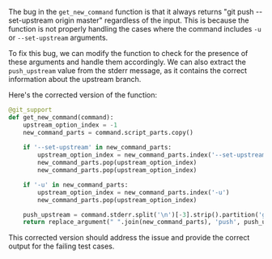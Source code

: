 The bug in the `get_new_command` function is that it always returns "git push --set-upstream origin master" regardless of the input. This is because the function is not properly handling the cases where the command includes `-u` or `--set-upstream` arguments.

To fix this bug, we can modify the function to check for the presence of these arguments and handle them accordingly. We can also extract the `push_upstream` value from the stderr message, as it contains the correct information about the upstream branch.

Here's the corrected version of the function:

```python
@git_support
def get_new_command(command):
    upstream_option_index = -1
    new_command_parts = command.script_parts.copy()
    
    if '--set-upstream' in new_command_parts:
        upstream_option_index = new_command_parts.index('--set-upstream')
        new_command_parts.pop(upstream_option_index)
        new_command_parts.pop(upstream_option_index)

    if '-u' in new_command_parts:
        upstream_option_index = new_command_parts.index('-u')
        new_command_parts.pop(upstream_option_index)

    push_upstream = command.stderr.split('\n')[-3].strip().partition('git ')[2]
    return replace_argument(" ".join(new_command_parts), 'push', push_upstream)
```

This corrected version should address the issue and provide the correct output for the failing test cases.